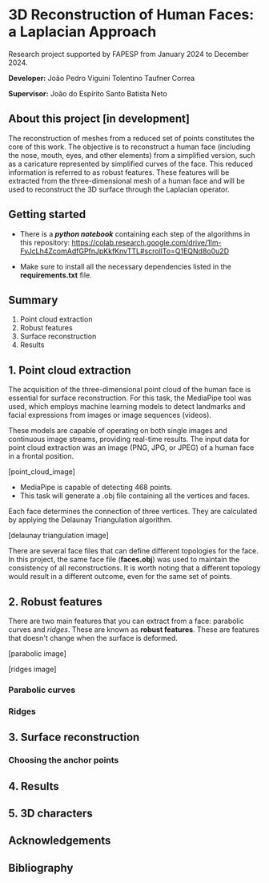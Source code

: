 # 3D Reconstruction of Human Faces: a Laplacian Approach 
Research project supported by FAPESP from January 2024 to December 2024.

**Developer:** João Pedro Viguini Tolentino Taufner Correa

**Supervisor:** João do Espírito Santo Batista Neto

## About this project [in development]
The reconstruction of meshes from a reduced set of points constitutes the core of this work. The objective is to reconstruct a human face (including the nose, mouth, eyes, and other elements) from a simplified version, such as a caricature represented by simplified curves of the face. This reduced information is referred to as robust features. These features will be extracted from the three-dimensional mesh of a human face and will be used to reconstruct the 3D surface through the Laplacian operator.

## Getting started

- There is a **_python _notebook__** containing each step of the algorithms in this repository: https://colab.research.google.com/drive/1lm-FyJcLh4ZcomAdfGPfnJpKkfKnvTTL#scrollTo=Q1EQNd8o0u2D

- Make sure to install all the necessary dependencies listed in the **requirements.txt** file.

## Summary
1. Point cloud extraction
2. Robust features
3. Surface reconstruction
4. Results

## 1. Point cloud extraction
The acquisition of the three-dimensional point cloud of the human face is essential for surface reconstruction. For this task, the MediaPipe tool was used, which employs machine learning models to detect landmarks and facial expressions from images or image sequences (videos).

These models are capable of operating on both single images and continuous image streams, providing real-time results. The input data for point cloud extraction was an image (PNG, JPG, or JPEG) of a human face in a frontal position.

[point_cloud_image]

- MediaPipe is capable of detecting 468 points.
- This task will generate a .obj file containing all the vertices and faces.

Each face determines the connection of three vertices. They are calculated by applying the Delaunay Triangulation algorithm.

[delaunay triangulation image]

There are several face files that can define different topologies for the face. In this project, the same face file (**faces.obj**) was used to maintain the consistency of all reconstructions. It is worth noting that a different topology would result in a different outcome, even for the same set of points.

## 2. Robust features 
There are two main features that you can extract from a face: parabolic curves and _ridges_. These are known as **robust features**.
These are features that doesn't change when the surface is deformed.

[parabolic image]

[ridges image]




### Parabolic curves

### Ridges

## 3. Surface reconstruction

### Choosing the anchor points


## 4. Results

## 5. 3D characters


## Acknowledgements


## Bibliography

